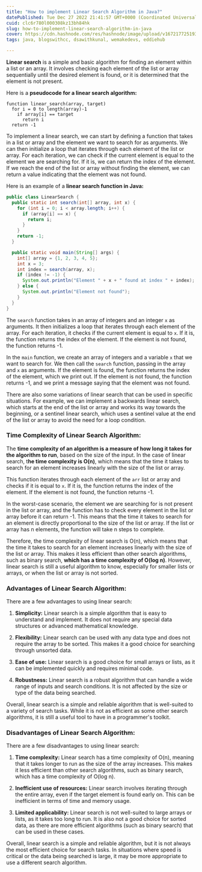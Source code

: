 ```yaml
---
title: "How to implement Linear Search Algorithm in Java?"
datePublished: Tue Dec 27 2022 21:41:57 GMT+0000 (Coordinated Universal Time)
cuid: clc6r780l000308kz13bh84hk
slug: how-to-implement-linear-search-algorithm-in-java
cover: https://cdn.hashnode.com/res/hashnode/image/upload/v1672177251933/117c0c80-00d8-42a3-96b0-ddee7082c55f.png
tags: java, blogswithcc, dsawithkunal, wemakedevs, eddiehub

---
```


**Linear search** is a simple and basic algorithm for finding an element within a list or an array. It involves checking each element of the list or array sequentially until the desired element is found, or it is determined that the element is not present.

Here is a **pseudocode for a linear search algorithm:**

```plaintext
function linear_search(array, target)
  for i = 0 to length(array)-1
    if array[i] == target
      return i
  return -1
```

To implement a linear search, we can start by defining a function that takes in a list or array and the element we want to search for as arguments. We can then initialize a loop that iterates through each element of the list or array. For each iteration, we can check if the current element is equal to the element we are searching for. If it is, we can return the index of the element. If we reach the end of the list or array without finding the element, we can return a value indicating that the element was not found.

Here is an example of a **linear search function in Java:**

```java
public class LinearSearch {
  public static int search(int[] array, int x) {
    for (int i = 0; i < array.length; i++) {
      if (array[i] == x) {
        return i;
      }
    }
    return -1;
  }

  public static void main(String[] args) {
    int[] array = {1, 2, 3, 4, 5};
    int x = 3;
    int index = search(array, x);
    if (index != -1) {
      System.out.println("Element " + x + " found at index " + index);
    } else {
      System.out.println("Element not found");
    }
  }
}
```

The `search` function takes in an array of integers and an integer `x` as arguments. It then initializes a loop that iterates through each element of the array. For each iteration, it checks if the current element is equal to `x`. If it is, the function returns the index of the element. If the element is not found, the function returns -1.

In the `main` function, we create an array of integers and a variable `x` that we want to search for. We then call the `search` function, passing in the array and `x` as arguments. If the element is found, the function returns the index of the element, which we print out. If the element is not found, the function returns -1, and we print a message saying that the element was not found.

There are also some variations of linear search that can be used in specific situations. For example, we can implement a backwards linear search, which starts at the end of the list or array and works its way towards the beginning, or a sentinel linear search, which uses a sentinel value at the end of the list or array to avoid the need for a loop condition.

### Time Complexity of Linear Search Algorithm:

The **time complexity of an algorithm is a measure of how long it takes for the algorithm to run**, based on the size of the input. In the case of linear search, t**he time complexity is O(n)**, which means that the time it takes to search for an element increases linearly with the size of the list or array.

This function iterates through each element of the `arr` list or array and checks if it is equal to `x`. If it is, the function returns the index of the element. If the element is not found, the function returns -1.

In the worst-case scenario, the element we are searching for is not present in the list or array, and the function has to check every element in the list or array before it can return -1. This means that the time it takes to search for an element is directly proportional to the size of the list or array. If the list or array has n elements, the function will take n steps to complete.

Therefore, the time complexity of linear search is O(n), which means that the time it takes to search for an element increases linearly with the size of the list or array. This makes it less efficient than other search algorithms, such as binary search, **which has a time complexity of O(log n)**. However, linear search is still a useful algorithm to know, especially for smaller lists or arrays, or when the list or array is not sorted.

### Advantages of Linear Search Algorithm:

There are a few advantages to using linear search:

1. **Simplicity:** Linear search is a simple algorithm that is easy to understand and implement. It does not require any special data structures or advanced mathematical knowledge.
    
2. **Flexibility:** Linear search can be used with any data type and does not require the array to be sorted. This makes it a good choice for searching through unsorted data.
    
3. **Ease of use:** Linear search is a good choice for small arrays or lists, as it can be implemented quickly and requires minimal code.
    
4. **Robustness:** Linear search is a robust algorithm that can handle a wide range of inputs and search conditions. It is not affected by the size or type of the data being searched.
    

Overall, linear search is a simple and reliable algorithm that is well-suited to a variety of search tasks. While it is not as efficient as some other search algorithms, it is still a useful tool to have in a programmer's toolkit.

### Disadvantages of Linear Search Algorithm:

There are a few disadvantages to using linear search:

1. **Time complexity:** Linear search has a time complexity of O(n), meaning that it takes longer to run as the size of the array increases. This makes it less efficient than other search algorithms, such as binary search, which has a time complexity of O(log n).
    
2. **Inefficient use of resources:** Linear search involves iterating through the entire array, even if the target element is found early on. This can be inefficient in terms of time and memory usage.
    
3. **Limited applicability:** Linear search is not well-suited to large arrays or lists, as it takes too long to run. It is also not a good choice for sorted data, as there are more efficient algorithms (such as binary search) that can be used in these cases.
    

Overall, linear search is a simple and reliable algorithm, but it is not always the most efficient choice for search tasks. In situations where speed is critical or the data being searched is large, it may be more appropriate to use a different search algorithm.